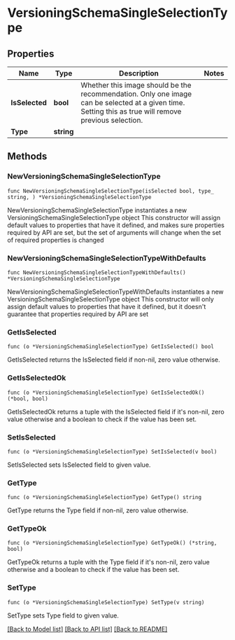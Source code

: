 # VersioningSchemaSingleSelectionType

## Properties

Name | Type | Description | Notes
------------ | ------------- | ------------- | -------------
**IsSelected** | **bool** | Whether this image should be the recommendation. Only one image can be selected at a given time. Setting this as true will remove previous selection.  | 
**Type** | **string** |  | 

## Methods

### NewVersioningSchemaSingleSelectionType

`func NewVersioningSchemaSingleSelectionType(isSelected bool, type_ string, ) *VersioningSchemaSingleSelectionType`

NewVersioningSchemaSingleSelectionType instantiates a new VersioningSchemaSingleSelectionType object
This constructor will assign default values to properties that have it defined,
and makes sure properties required by API are set, but the set of arguments
will change when the set of required properties is changed

### NewVersioningSchemaSingleSelectionTypeWithDefaults

`func NewVersioningSchemaSingleSelectionTypeWithDefaults() *VersioningSchemaSingleSelectionType`

NewVersioningSchemaSingleSelectionTypeWithDefaults instantiates a new VersioningSchemaSingleSelectionType object
This constructor will only assign default values to properties that have it defined,
but it doesn't guarantee that properties required by API are set

### GetIsSelected

`func (o *VersioningSchemaSingleSelectionType) GetIsSelected() bool`

GetIsSelected returns the IsSelected field if non-nil, zero value otherwise.

### GetIsSelectedOk

`func (o *VersioningSchemaSingleSelectionType) GetIsSelectedOk() (*bool, bool)`

GetIsSelectedOk returns a tuple with the IsSelected field if it's non-nil, zero value otherwise
and a boolean to check if the value has been set.

### SetIsSelected

`func (o *VersioningSchemaSingleSelectionType) SetIsSelected(v bool)`

SetIsSelected sets IsSelected field to given value.


### GetType

`func (o *VersioningSchemaSingleSelectionType) GetType() string`

GetType returns the Type field if non-nil, zero value otherwise.

### GetTypeOk

`func (o *VersioningSchemaSingleSelectionType) GetTypeOk() (*string, bool)`

GetTypeOk returns a tuple with the Type field if it's non-nil, zero value otherwise
and a boolean to check if the value has been set.

### SetType

`func (o *VersioningSchemaSingleSelectionType) SetType(v string)`

SetType sets Type field to given value.



[[Back to Model list]](../README.md#documentation-for-models) [[Back to API list]](../README.md#documentation-for-api-endpoints) [[Back to README]](../README.md)


